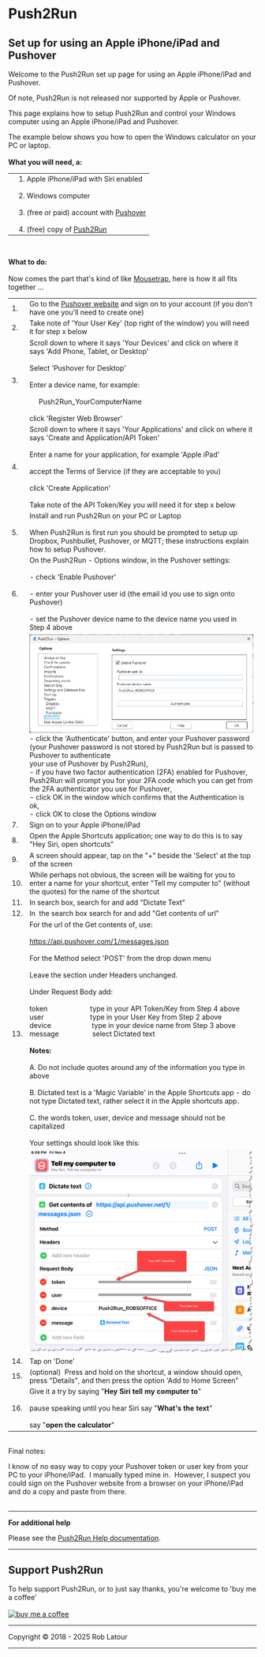 # Push2Run
## Set up for using an Apple iPhone/iPad and Pushover

Welcome to the Push2Run set up page for using an Apple iPhone/iPad and Pushover.  
  
Of note, Push2Run is not released nor supported by Apple or Pushover.  
  
This page explains how to setup Push2Run and control your Windows computer using an Apple iPhone/iPad and Pushover.  
  
The example below shows you how to open the Windows calculator on your PC or laptop.  
   
**What you will need, a:**   

|     |     |
| --- | --- |
|     | 1\. Apple iPhone/iPad with Siri enabled  <br>  <br>2\. Windows computer  <br>  <br>3\. (free or paid) account with [Pushover](https://www.pushover.net)  <br>  <br>4\. (free) copy of [Push2Run](https://github.com/roblatour/Push2Run)  |
<br>

**What to do:**  
<br> 
Now comes the part that's kind of like [Mousetrap](https://en.wikipedia.org/wiki/Mouse_Trap_(game)), here is how it all fits together ...  
  

|     |     |
| --- | --- |
| 1.  | Go to the [Pushover website](https://www.pushover.net) and sign on to your account (if you don't have one you'll need to create one) |
| 2.  | Take note of 'Your User Key' (top right of the window) you will need it for step x below |
| 3.  | Scroll down to where it says 'Your Devices' and click on where it says 'Add Phone, Tablet, or Desktop'  <br>  <br>Select 'Pushover for Desktop'  <br>  <br>Enter a device name, for example:  <br>  <br>     Push2Run\_YourComputerName  <br>  <br>click 'Register Web Browser' |
| 4.  | Scroll down to where it says 'Your Applications' and click on where it says 'Create and Application/API Token'  <br>  <br>Enter a name for your application, for example 'Apple iPad'  <br>  <br>accept the Terms of Service (if they are acceptable to you)  <br>  <br>click 'Create Application'  <br>  <br>Take note of the API Token/Key you will need it for step x below |
| 5.  | Install and run Push2Run on your PC or Laptop<br><br>When Push2Run is first run you should be prompted to setup up Dropbox, Pushbullet, Pushover, or MQTT; these instructions explain how to setup Pushover. |
| 6.   | On the Push2Run - Options window, in the Pushover settings:  <br>  <br>\- check 'Enable Pushover'  <br>  <br>\- enter your Pushover user id (the email id you use to sign onto Pushover)  <br>  <br>\- set the Pushover device name to the device name you used in Step 4 above |
|     | ![Push2Run Pushover Options window](../images/optionspo2.jpg)<br>\- click the 'Authenticate' button, and enter your Pushover password<br>(your Pushover password is not stored by Push2Run but is passed to Pushover to authenticate <br>your use of Pushover by Push2Run),<br>- if you have two factor authentication (2FA) enabled for Pushover, Push2Run will prompt you for your 2FA code which you can get from the 2FA authenticator you use for Pushover,<br>\- click OK in the window which confirms that the Authentication is ok,<br>\- click OK to close the Options window
| 7.  | Sign on to your Apple iPhone/iPad |
| 8.  | Open the Apple Shortcuts application; one way to do this is to say "Hey Siri, open shortcuts" |
| 9.  | A screen should appear, tap on the "+" beside the 'Select' at the top of the screen |
| 10.  | While perhaps not obvious, the screen will be waiting for you to enter a name for your shortcut, enter "Tell my computer to" (without the quotes) for the name of the shortcut |
| 11. | In search box, search for and add "Dictate Text" |
| 12. | In  the search box search for and add "Get contents of url" |
| 13. | For the url of the Get contents of, use:<br><br>https://api.pushover.com/1/messages.json<br><br>For the Method select 'POST' from the drop down menu<br><br>Leave the section under Headers unchanged.<br><br>Under Request Body add:<br><br>token                       type in your API Token/Key from Step 4 above<br>user                             type in your User Key from Step 2 above<br>device                      type in your device name from Step 3 above   <br>message                  select Dictated text<br><br>**Notes:  <br>**  <br>A. Do not include quotes around any of the information you type in above  <br>  <br>B. Dictated text is a 'Magic Variable' in the Apple Shortcuts app - do not type Dictated text, rather select it in the Apple shortcuts app.  <br>  <br>C. the words token, user, device and message should not be capitalized  <br>  <br>Your settings should look like this: |
|     | ![Apple Pushover settings](../images/ApplePushover.jpg) |
| 14. | Tap on 'Done' |
| 15. | (optional)  Press and hold on the shortcut, a window should open, press "Details", and then press the option 'Add to Home Screen" |
| 16. | Give it a try by saying "**Hey Siri tell my computer to**"  <br>  <br>pause speaking until you hear Siri say "**What's the text**"  <br>  <br>say "**open the calculator**" |

      
Final notes:  
  
I know of no easy way to copy your Pushover token or user key from your PC to your iPhone/iPad.  I manually typed mine in.  However, I suspect you could sign on the Pushover website from a browser on your iPhone/iPad and do a copy and paste from there.  
        
* * *
  
**For additional help**  
  
Please see the [Push2Run Help documentation](help_v4.9.0.0.md).

* * *
 ## Support Push2Run

 To help support Push2Run, or to just say thanks, you're welcome to 'buy me a coffee'<br><br>
[<img alt="buy me  a coffee" width="200px" src="https://cdn.buymeacoffee.com/buttons/v2/default-blue.png" />](https://www.buymeacoffee.com/roblatour)
* * *
Copyright © 2018 - 2025 Rob Latour
* * *